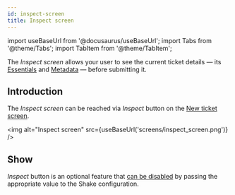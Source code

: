 ```yaml
---
id: inspect-screen
title: Inspect screen
---
```

import useBaseUrl from '@docusaurus/useBaseUrl';
import Tabs from '@theme/Tabs';
import TabItem from '@theme/TabItem';

The *Inspect screen* allows your user to see the current ticket details — its [Essentials](android/configuration-and-data/essentials.md) and [Metadata](android/configuration-and-data/metadata.md) — before submitting it.

## Introduction

The *Inspect screen* can be reached via *Inspect* button on the [New ticket screen](android/screens/new-ticket-screen.md).

<img
  alt="Inspect screen"
  src={useBaseUrl('screens/inspect_screen.png')}
/>


## Show

*Inspect* button is an optional feature that [can be disabled](android/configuration-and-data/inspect.md) by passing the appropriate value to the Shake configuration.
